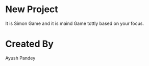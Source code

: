# New Project 
It is Simon Game and it is maind Game tottly based on your focus.
# Created By
Ayush Pandey